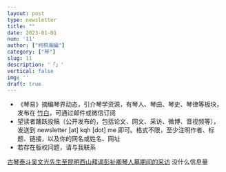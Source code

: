 ```yaml
---
layout: post
type: newsletter
title: ""
date: 2023-01-01
num: '11'
author: ["柯棋瀚編"]
category: ["琴"]
slug: 11
description: '「」'
vertical: false
img: ''
draft: true
---
```


- 《琴易》摘编琴界动态，引介琴学资源，有琴人、琴曲、琴史、琴律等板块，发布在 [竹白](https://kqhnewsletter.zhubai.love)，可通过邮件或微信订阅
- 望读者踊跃投稿（公开发布的，包括论文、网文、采访、微博、音视频等），发送到 newsletter [at] kqh [dot] me 即可。格式不限，至少注明作者、标题、链接，以及你的网名或姓名、网址
- 若存在版权问题，请与我联系



[古琴泰斗吴文光先生至昆明西山拜谒彭祉卿琴人墓期间的采访](https://www.bilibili.com/video/BV1u8411s7gn) 没什么信息量

